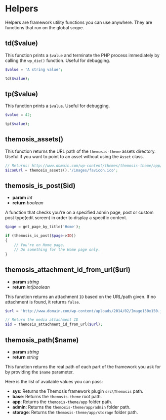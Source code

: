 Helpers
=======

Helpers are framework utility functions you can use anywhere. They are functions that run on the global scope.

## td($value)

This function prints a `$value` and terminate the PHP process immediately by calling the `wp_die()` function. Useful for debugging.

```php
$value = 'A string value';

td($value);
```

## tp($value)

This function prints a `$value`. Useful for debugging.

```php
$value = 42;

tp($value);
```

## themosis_assets()

This function returns the URL path of the `themosis-theme` assets directory. Useful if you want to point to an asset without using the `Asset` class.

```php
// Returns: http://www.domain.com/wp-content/themes/themosis-theme/app/assets/images/favicon.ico
$iconUrl = themosis_assets().'/images/favicon.ico';
```

## themosis_is_post($id)

* **param** _int_
* **return** _boolean_

A function that checks you're on a specified admin page, post or custom post type(edit screen) in order to display a specific content.

```php
$page = get_page_by_title('Home');

if (themosis_is_post($page->ID))
{
	// You're on Home page.
	// Do something for the Home page only.
}
```

## themosis_attachment_id_from_url($url)

* **param** _string_
* **return** _int|boolean_

This function returns an attachment `ID` based on the URL/path given. If no attachment is found, it returns `false`.

```php
$url = 'http://www.domain.com/wp-content/uploads/2014/02/Image150x150.jpg';

// Return the media attachment ID
$id = themosis_attachment_id_from_url($url);
```

## themosis_path($name)

* **param** _string_
* **return** _string_

This function returns the real path of each part of the framework you ask for by providing the `$name` parameter.

Here is the list of available values you can pass:

* **sys**: Returns the Themosis framework plugin `src\Themosis` path.
* **base**: Returns the `themosis-theme` root path.
* **app**: Returns the `themosis-theme/app` folder path.
* **admin**: Returns the `themosis-theme/app/admin` folder path.
* **storage**: Returns the `themosis-theme/app/storage` folder path.


